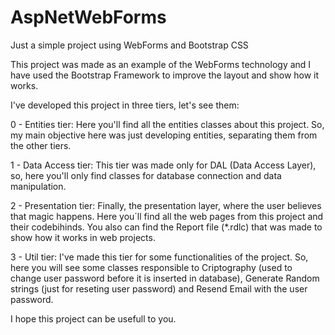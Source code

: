 # AspNetWebForms
Just a simple project using WebForms and Bootstrap CSS

This project was made as an example of the WebForms technology and I have used the Bootstrap Framework to improve the layout and show how it works.

I've developed this project in three tiers, let's see them:

0 - Entities tier:
Here you'll find all the entities classes about this project. So, my main objective here was just developing entities, separating them from the other tiers.

1 - Data Access tier:
This tier was made only for DAL (Data Access Layer), so, here you'll only find classes for database connection and data manipulation.

2 - Presentation tier:
Finally, the presentation layer, where the user believes that magic happens. Here you´ll find all the web pages from this project and their codebihinds. You also can find the Report file (*.rdlc) that was made to show how it works in web projects.

3 - Util tier:
I've made this tier for some functionalities of the project. So, here you will see some classes responsible to Criptography (used to change user password before it is inserted in database), Generate Random strings (just for reseting user password) and Resend Email with the user password. 

I hope this project can be usefull to you.
